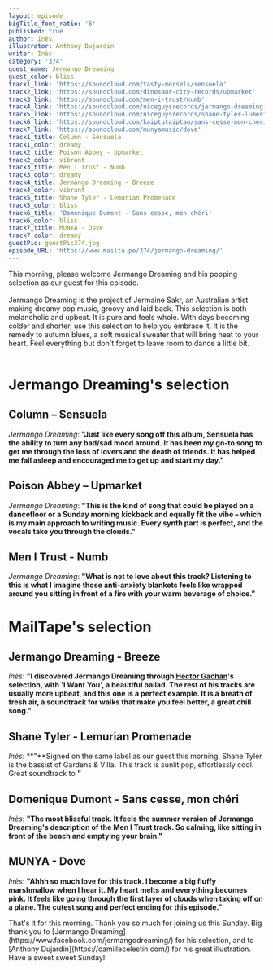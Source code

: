 ```yaml
---
layout: episode
bigTitle_font_ratio: '6'
published: true
author: Inès
illustrator: Anthony Dujardin
writer: Inès
category: '374'
guest_name: Jermango Dreaming
guest_color: bliss
track1_link: 'https://soundcloud.com/tasty-morsels/sensuela'
track2_link: 'https://soundcloud.com/dinosaur-city-records/upmarket'
track3_link: 'https://soundcloud.com/men-i-trust/numb'
track4_link: 'https://soundcloud.com/niceguysrecords/jermango-dreaming-breeze'
track5_link: 'https://soundcloud.com/niceguysrecords/shane-tyler-lumerian-promenade'
track6_link: 'https://soundcloud.com/kaiptutaiptau/sans-cesse-mon-cheri'
track7_link: 'https://soundcloud.com/munyamusic/dove'
track1_title: Column - Sensuela
track1_color: dreamy
track2_title: Poison Abbey - Upmarket
track2_color: vibrant
track3_title: Men I Trust - Numb
track3_color: dreamy
track4_title: Jermango Dreaming - Breeze
track4_color: vibrant
track5_title: Shane Tyler - Lemurian Promenade
track5_color: bliss
track6_title: 'Domenique Dumont - Sans cesse, mon chéri'
track6_color: bliss
track7_title: MUNYA - Dove
track7_color: dreamy
guestPic: guestPic374.jpg
episode_URL: 'https://www.mailta.pe/374/jermango-dreaming/'
---
```

<p id="introduction">This morning, please welcome Jermango Dreaming and his popping selection as our guest for this episode. 
<br><br>
Jermango Dreaming is the project of Jermaine Sakr, an Australian artist making dreamy pop music, groovy and laid back. 
This selection is both melancholic and upbeat. It is pure and feels whole. With days becoming colder and shorter, use this selection to help you embrace it. It is the remedy to autumn blues, a soft musical sweater that will bring heat to your heart. Feel everything but don't forget to leave room to dance a little bit. <br><br>
</p>

# Jermango Dreaming's selection

## Column – Sensuela
_Jermango Dreaming_: **"**Just like every song off this album, Sensuela has the ability to turn any bad/sad mood around. It has been my go-to song to get me through the loss of lovers and the death of friends. It has helped me fall asleep and encouraged me to get up and start my day.**"**

## Poison Abbey – Upmarket
_Jermango Dreaming_: **"**This is the kind of song that could be played on a dancefloor or a Sunday morning kickback and equally fit the vibe – which is my main approach to writing music. Every synth part is perfect, and the vocals take you through the clouds.**"**

## Men I Trust - Numb
_Jermango Dreaming_: **"**What is not to love about this track? Listening to this is what I imagine those anti-anxiety blankets feels like wrapped around you sitting in front of a fire with your warm beverage of choice.**"**


# MailTape's selection

## Jermango Dreaming - Breeze
_Inès_: **"**I discovered Jermango Dreaming through [Hector Gachan](https://www.mailta.pe/289/hector-gachan/)'s selection, with 'I Want You', a beautiful ballad. The rest of his tracks are usually more upbeat, and this one is a perfect example. It is a breath of fresh air, a soundtrack for walks that make you feel better, a great chill song.**"**

## Shane Tyler - Lemurian Promenade
_Inès_: **"**Signed on the same label as our guest this morning, Shane Tyler is the bassist of Gardens & Villa. This track is sunlit pop, effortlessly cool. Great soundtrack to **"**

## Domenique Dumont - Sans cesse, mon chéri
_Inès_: **"**The most blissful track. It feels the summer version of Jermango Dreaming's description of the Men I Trust track. So calming, like sitting in front of the beach and emptying your brain.**"**

## MUNYA - Dove
_Inès_: **"**Ahhh so much love for this track. I become a big fluffy marshmallow when I hear it. My heart melts and everything becomes pink. It feels like going through the first layer of clouds when taking off on a plane. The cutest song and perfect ending for this episode.**"**


<p id="outroduction"> That's it for this morning. Thank you so much for joining us this Sunday. Big thank you to [Jermango Dreaming](https://www.facebook.com/jermangodreaming/) for his selection, and to [Anthony Dujardin](https://camillecelestin.com/) for his great illustration. Have a sweet sweet Sunday!</p>
